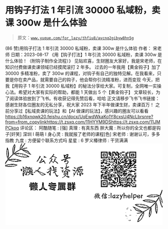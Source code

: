 # 用钩子打法 1 年引流 30000 私域粉，卖课 300w 是什么体验

> 原文：[`www.yuque.com/for_lazy/thfiu8/avcnq2gibyw8hn5g`](https://www.yuque.com/for_lazy/thfiu8/avcnq2gibyw8hn5g)

<ne-h2 id="ca1cf600" data-lake-id="ca1cf600"><ne-heading-ext><ne-heading-anchor></ne-heading-anchor><ne-heading-fold></ne-heading-fold></ne-heading-ext><ne-heading-content><ne-text id="ub1183c39">(86 赞)用钩子打法 1 年引流 30000 私域粉，卖课 300w 是什么体验</ne-text></ne-heading-content></ne-h2> <ne-p id="ubc6d2373" data-lake-id="ubc6d2373"><ne-text id="uc7e60780">作者： 宋老师</ne-text></ne-p> <ne-p id="uc680ef94" data-lake-id="uc680ef94"><ne-text id="ue743abe6">日期：2023-08-17</ne-text></ne-p> <ne-p id="u725e5567" data-lake-id="u725e5567"><ne-text id="u85ce210f">《用【钩子打法】1 年引流 30000 私域粉，卖课 300w 是什么体验！（附钩子制作全流程）》</ne-text></ne-p> <ne-p id="u21947a07" data-lake-id="u21947a07"><ne-text id="u0b4d0d93">见贴欢喜，生财圈友大家好，我是宋老师，在知识付费做课卖课领域已经摸爬滚打 2 年多。</ne-text></ne-p> <ne-p id="u28d823cc" data-lake-id="u28d823cc"><ne-text id="ua1f15546">过去的一年我用【黄金钩子】加了 30000 多精准粉，卖了 300w 的课程，对钩子有自己的独特见解。在我看来，只要是你在卖产品，就需要自己的钩子，他会帮你引流精准粉，进而变现</ne-text></ne-p> <ne-p id="u6227ee2a" data-lake-id="u6227ee2a"><ne-text id="udb8b8ba4">今天，把我【用钩子 1 年引流 30000 私域粉】的秘法分享给大家。可复制，全网唯一实操心法。希望对大家有实际的帮助，都能 1 天做出 5 个【黄金钩子】</ne-text></ne-p> <ne-p id="uc97119da" data-lake-id="uc97119da"><ne-text id="u01e17ea8">文章较长，为了阅读体验放到了飞书。有收获记得先赞后看，哈哈</ne-text> <ne-text id="uc97e8dc7">正文请移步飞书飞书链接：⁡⁤⁢⁡‌⁤‬⁤‌⁤‍⁡⁤‌‬⁡⁢⁤⁤⁤⁡⁣‍⁡⁡⁢‍⁡‍⁤‌‌⁤⁡</ne-text></ne-p> <ne-p id="u0a9b558c" data-lake-id="u0a9b558c"><ne-text id="u6b50c50f">感谢生财各位圈友的无私分享，祝大家 2023 年下半年做课生财，卖课百万！</ne-text></ne-p> <ne-p id="u4e319e19" data-lake-id="u4e319e19"><ne-text id="u301e99a6">之前分享过【私域卖课的玩法】和【AI 做课的玩法】，感兴趣的圈友可以看看</ne-text></ne-p> <ne-p id="u3ee4c341" data-lake-id="u3ee4c341">[<ne-text id="u700fb736">https://b16xnqwk20.feishu.cn/docx/UqEwdWkaKo1Y8cxsU4NcLbrsnre?from=from_copylink</ne-text>](https://b16xnqwk20.feishu.cn/docx/UqEwdWkaKo1Y8cxsU4NcLbrsnre?from=from_copylink)[<ne-text id="uaf2d311e">https://t.zsxq.com/11HYYM9DS</ne-text>](https://t.zsxq.com/11HYYM9DS)[<ne-text id="ub56605f0">https://t.zsxq.com/11JMPCkoq</ne-text>](https://t.zsxq.com/11JMPCkoq)</ne-p> <ne-hole id="u1d3dcda8" data-lake-id="u1d3dcda8"><ne-card data-card-name="hr" data-card-type="block" id="RzpBX" data-event-boundary="card"><ne-p id="ud85c41d6" data-lake-id="ud85c41d6"><ne-text id="ua180ea93">评论区：</ne-text></ne-p> <ne-p id="u379dc59e" data-lake-id="u379dc59e"><ne-text id="ua92b44e3">阿酷随笔 : [强]</ne-text> <ne-text id="u83b60961">真理 : 有真东西</ne-text> <ne-text id="uf8a1d958">胖大魔 : 所以你的全文也都是钩子[奸笑]</ne-text> <ne-text id="u0f3f9728">深圳 I 萌萌 I 身心灵 : 我就报了老师的课程[色]</ne-text> <ne-text id="u24f02e08">宋老师 : 谢谢认可，多多指教</ne-text> <ne-text id="u9d388b65">九度 : 方便留个联系方式吗</ne-text> <ne-text id="u4db03b7f">星星 : 6</ne-text> <ne-text id="ue49db57d">罗义椿律师 : 干货满满</ne-text></ne-p> <ne-p id="ue8d2bd7b" data-lake-id="ue8d2bd7b"><ne-card data-card-name="image" data-card-type="inline" id="xqmUv" data-event-boundary="card">![](img/894d30a529e7c37bcd3392323c99941c.png)  <ne-hole id="uc882201d" data-lake-id="uc882201d"><ne-card data-card-name="hr" data-card-type="block" id="ldnXo" data-event-boundary="card"></ne-card></ne-hole></ne-card></ne-p></ne-card></ne-hole>